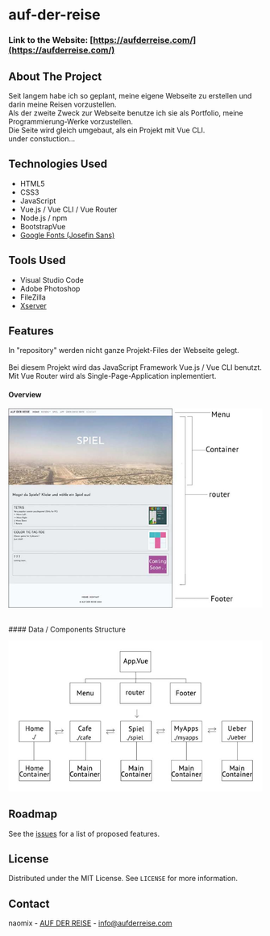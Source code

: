 # auf-der-reise

### Link to the Website: [https://aufderreise.com/](https://aufderreise.com/)


## About The Project

Seit langem habe ich so geplant, meine eigene Webseite zu erstellen und darin meine Reisen vorzustellen.<br>
Als der zweite Zweck zur Webseite benutze ich sie als Portfolio, meine Programmierung-Werke vorzustellen.<br>
Die Seite wird gleich umgebaut, als ein Projekt mit Vue CLI. <br>under constuction...


## Technologies Used 

* HTML5
* CSS3
* JavaScript
* Vue.js / Vue CLI / Vue Router
* Node.js / npm
* BootstrapVue
* [Google Fonts (Josefin Sans)](https://fonts.google.com/specimen/Josefin+Sans)


## Tools Used

* Visual Studio Code
* Adobe Photoshop
* FileZilla
* [Xserver](https://www.xserver.ne.jp/) 


## Features

In "repository" werden nicht ganze Projekt-Files der Webseite gelegt. <br><br>
Bei diesem Projekt wird das JavaScript Framework Vue.js / Vue CLI benutzt. Mit Vue Router wird als Single-Page-Application inplementiert.


#### Overview

![page](./images/page.jpg)

<br>
#### Data / Components Structure

![structure](./images/structure.jpg)


## Roadmap

See the [issues](https://github.com/nao-mix/auf-der-reise/issues) for a list of proposed features.


## License

Distributed under the MIT License. See `LICENSE` for more information.


## Contact

naomix - [AUF DER REISE](https://aufderreise.com/) - info@aufderreise.com


